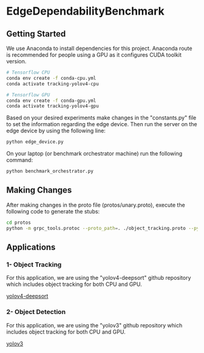 # EdgeDependabilityBenchmark

## Getting Started

We use Anaconda to install dependencies for this project. Anaconda route is recommended for people using a GPU as it configures CUDA toolkit version.

```bash
# Tensorflow CPU
conda env create -f conda-cpu.yml
conda activate tracking-yolov4-cpu

# Tensorflow GPU
conda env create -f conda-gpu.yml
conda activate tracking-yolov4-gpu
```

Based on your desired experiments make changes in the "constants.py" file to set the information regarding the edge device. 
Then run the server on the edge device by using the following line:

```bash
python edge_device.py
```

On your laptop (or benchmark orchestrator machine) run the following command:

```bash
python benchmark_orchestrator.py
```

## Making Changes

After making changes in the proto file (protos/unary.proto), execute the following code to generate the stubs:


```bash
cd protos
python -m grpc_tools.protoc --proto_path=. ./object_tracking.proto --python_out=. --grpc_python_out=.
```

## Applications

### 1- Object Tracking

For this application, we are using the "yolov4-deepsort" github repository which includes object tracking for both CPU and GPU.

[yolov4-deepsort](https://github.com/theAIGuysCode/yolov4-deepsort)


### 2- Object Detection

For this application, we are using the "yolov3" github repository which includes object tracking for both CPU and GPU.

[yolov3](https://github.com/theAIGuysCode/Object-Detection-API)